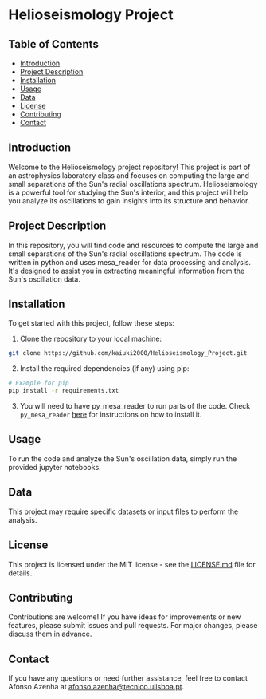 # Helioseismology Project

## Table of Contents
- [Introduction](#introduction)
- [Project Description](#project-description)
- [Installation](#installation)
- [Usage](#usage)
- [Data](#data)
- [License](#license)
- [Contributing](#contributing)
- [Contact](#contact)

## Introduction
Welcome to the Helioseismology project repository! This project is part of an astrophysics laboratory class and focuses on computing the large and small separations of the Sun's radial oscillations spectrum. Helioseismology is a powerful tool for studying the Sun's interior, and this project will help you analyze its oscillations to gain insights into its structure and behavior.

## Project Description
In this repository, you will find code and resources to compute the large and small separations of the Sun's radial oscillations spectrum. The code is written in python and uses mesa_reader for data processing and analysis. It's designed to assist you in extracting meaningful information from the Sun's oscillation data.

## Installation
To get started with this project, follow these steps:

1. Clone the repository to your local machine:

```bash
git clone https://github.com/kaiuki2000/Helioseismology_Project.git
```

2. Install the required dependencies (if any) using pip:

```bash
# Example for pip
pip install -r requirements.txt
```

3. You will need to have py_mesa_reader to run parts of the code. Check `py_mesa_reader` [here](https://github.com/wmwolf/py_mesa_reader) for instructions on how to install it.

## Usage
To run the code and analyze the Sun's oscillation data, simply run the provided jupyter notebooks.

## Data
This project may require specific datasets or input files to perform the analysis.

## License
This project is licensed under the MIT license - see the [LICENSE.md](LICENSE.md) file for details.

## Contributing
Contributions are welcome! If you have ideas for improvements or new features, please submit issues and pull requests. For major changes, please discuss them in advance.

## Contact
If you have any questions or need further assistance, feel free to contact Afonso Azenha at afonso.azenha@tecnico.ulisboa.pt.
